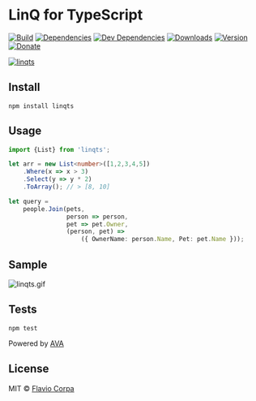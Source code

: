 # LinQ for TypeScript

[![Build](https://img.shields.io/travis/kutyel/linq.ts/master.svg?style=flat-square)](https://travis-ci.org/kutyel/linq.ts)
[![Dependencies](https://img.shields.io/david/kutyel/linq.ts.svg?style=flat-square)](https://david-dm.org/kutyel/linq.ts)
[![Dev Dependencies](https://img.shields.io/david/dev/kutyel/linq.ts.svg?style=flat-square)](https://david-dm.org/kutyel/linq.ts#info=devDependencies)
[![Downloads](https://img.shields.io/npm/dm/linqts.svg?style=flat-square)](https://npmjs.com/packages/linqts)
[![Version](https://img.shields.io/npm/v/linqts.svg?style=flat-square)](https://npmjs.com/packages/linqts)
[![Donate](https://img.shields.io/badge/donate-paypal-blue.svg?style=flat-square)](https://paypal.me/flaviocorpa)

[![linqts](https://raw.githubusercontent.com/kutyel/linq/master/assets/linqts.png)](http://www.typescriptlang.org)

## Install

```
npm install linqts
```

## Usage

```ts
import {List} from 'linqts';

let arr = new List<number>([1,2,3,4,5])
    .Where(x => x > 3)
    .Select(y => y * 2)
    .ToArray(); // > [8, 10]

let query =
    people.Join(pets,
                person => person,
                pet => pet.Owner,
                (person, pet) =>
                    ({ OwnerName: person.Name, Pet: pet.Name }));
```

## Sample

![linqts.gif](https://raw.githubusercontent.com/kutyel/linq/master/assets/linqts.gif)

## Tests

```
npm test
```

Powered by [AVA](https://github.com/sindresorhus/ava)

## License

MIT © [Flavio Corpa](http://flaviocorpa.com)

